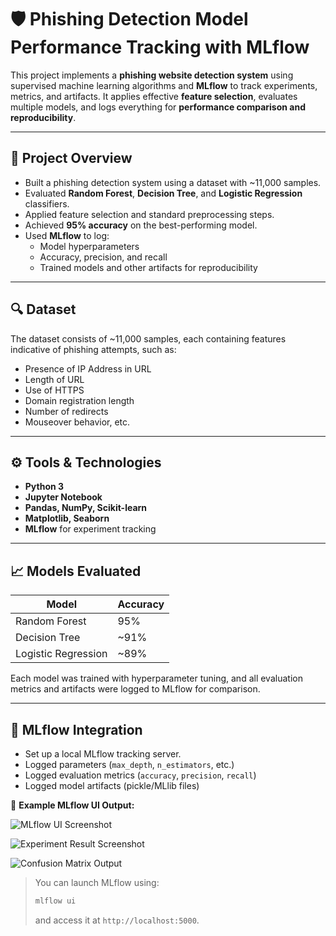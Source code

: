 # 🛡️ Phishing Detection Model Performance Tracking with MLflow

This project implements a **phishing website detection system** using supervised machine learning algorithms and **MLflow** to track experiments, metrics, and artifacts. It applies effective **feature selection**, evaluates multiple models, and logs everything for **performance comparison and reproducibility**.

---

## 📌 Project Overview

- Built a phishing detection system using a dataset with ~11,000 samples.
- Evaluated **Random Forest**, **Decision Tree**, and **Logistic Regression** classifiers.
- Applied feature selection and standard preprocessing steps.
- Achieved **95% accuracy** on the best-performing model.
- Used **MLflow** to log:
  - Model hyperparameters
  - Accuracy, precision, and recall
  - Trained models and other artifacts for reproducibility

---

## 🔍 Dataset

The dataset consists of ~11,000 samples, each containing features indicative of phishing attempts, such as:

- Presence of IP Address in URL
- Length of URL
- Use of HTTPS
- Domain registration length
- Number of redirects
- Mouseover behavior, etc.

---

## ⚙️ Tools & Technologies

- **Python 3**
- **Jupyter Notebook**
- **Pandas, NumPy, Scikit-learn**
- **Matplotlib, Seaborn**
- **MLflow** for experiment tracking

---

## 📈 Models Evaluated

| Model               | Accuracy |
|--------------------|----------|
| Random Forest       | 95%      | 
| Decision Tree       | ~91%     | 
| Logistic Regression | ~89%     | 

Each model was trained with hyperparameter tuning, and all evaluation metrics and artifacts were logged to MLflow for comparison.

---

## 🧪 MLflow Integration

- Set up a local MLflow tracking server.
- Logged parameters (`max_depth`, `n_estimators`, etc.)
- Logged evaluation metrics (`accuracy`, `precision`, `recall`)
- Logged model artifacts (pickle/MLlib files)

📸 **Example MLflow UI Output:**

![MLflow UI Screenshot](https://github.com/user-attachments/assets/79e4dc2b-cd0e-41d9-8f56-24cbc7e18e42)

![Experiment Result Screenshot](https://github.com/user-attachments/assets/9c64c059-0f58-4f83-86f9-264633b2508d)

![Confusion Matrix Output](https://github.com/user-attachments/assets/bd92b0eb-e90b-4d8b-bd2b-8ec873c95aac)


> You can launch MLflow using:
> ```bash
> mlflow ui
> ```
> and access it at `http://localhost:5000`.


